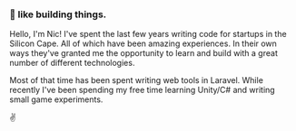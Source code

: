 ### 👷 like building things.

Hello, I'm Nic! I've spent the last few years writing code for startups in the Silicon Cape. All of which have been amazing experiences. In their own ways they've granted me the opportunity to learn and build with a great number of different technologies.

Most of that time has been spent writing web tools in Laravel. While recently I've been spending my free time learning Unity/C# and writing small game experiments.

✌️

